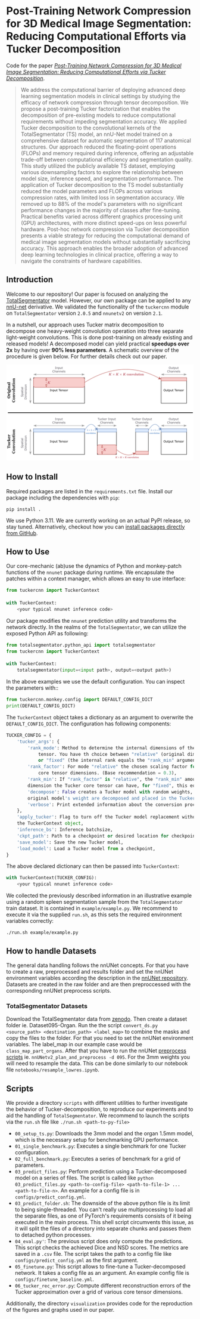 # Post-Training Network Compression for 3D Medical Image Segmentation: Reducing Computational Efforts via Tucker Decomposition

Code for the paper [*Post-Training Network Compression for 3D Medical Image Segmentation: Reducing Computational Efforts via Tucker Decomposition*](https://arxiv.org/pdf/2404.09683.pdf).

> We address the computational barrier of deploying advanced deep learning segmentation models in clinical settings by studying the efficacy of network compression through tensor decomposition. We propose a post-training Tucker factorization that enables the decomposition of pre-existing models to reduce computational requirements without impeding segmentation accuracy. We applied Tucker decomposition to the convolutional kernels of the TotalSegmentator (TS) model, an nnU-Net model trained on a comprehensive dataset for automatic segmentation of 117 anatomical structures. Our approach reduced the floating-point operations (FLOPs) and memory required during inference, offering an adjustable trade-off between computational efficiency and segmentation quality. This study utilized the publicly available TS dataset, employing various downsampling factors to explore the relationship between model size, inference speed, and segmentation performance. The application of Tucker decomposition to the TS model substantially reduced the model parameters and FLOPs across various compression rates, with limited loss in segmentation accuracy. We removed up to 88% of the model's parameters with no significant performance changes in the majority of classes after fine-tuning. Practical benefits varied across different graphics processing unit (GPU) architectures, with more distinct speed-ups on less powerful hardware. Post-hoc network compression via Tucker decomposition presents a viable strategy for reducing the computational demand of medical image segmentation models without substantially sacrificing accuracy. This approach enables the broader adoption of advanced deep learning technologies in clinical practice, offering a way to navigate the constraints of hardware capabilities. 

## Introduction

Welcome to our repository!
Our paper is focused on analyzing the [TotalSegmentator](https://github.com/wasserth/TotalSegmentator)
model.
However, our own package can be applied to any [nnU-net](https://github.com/MIC-DKFZ/nnUNet) derivative.
We validated the functionality of the `tuckercnn` module on `TotalSegmentator` version `2.0.5`
and `nnunetv2` on version `2.1`.

In a nutshell, our approach uses Tucker matrix decomposition to decompose one heavy-weight
convolution operation into three separate light-weight convolutions.
This is done post-training on already existing and released models!
A decomposed model can yield practical **speedups over 2x** by having over **90% less parameters**.
A schematic overview of the procedure is given below.
For further details check out our paper.

<p align="center">
<img src=assets/tucker_highlevel.png />
</p>

## How to Install

Required packages are listed in the `requirements.txt` file.
Install our package including the dependencies with `pip`:

```shell
pip install .
```

We use Python 3.11.
We are currently working on an actual PyPI release, so stay tuned.
Alternatively, checkout how you can [install packages directly from GitHub](https://adamj.eu/tech/2019/03/11/pip-install-from-a-git-repository/).


## How to Use

Our core-mechanic (ab)use the dynamics of Python and monkey-patch functions of the
`nnunet` package during runtime.
We encapsulate the patches within a context manager, which allows an easy to use
interface:

```python
from tuckercnn import TuckerContext

with TuckerContext:
    <your typical nnunet inference code>
```
Our package modifies the `nnunet` prediction utility and transforms the network directly.
In the realms of the `TotalSegmentator`, we can utilize the exposed Python API as following:
```python
from totalsegmentator.python_api import totalsegmentator
from tuckercnn import TuckerContext

with TuckerContext:
    totalsegmentator(input=<input path>, output=<output path>)
```
In the above examples we use the default configuration. You can inspect the parameters with::
```python
from tuckercnn.monkey.config import DEFAULT_CONFIG_DICT
print(DEFAULT_CONFIG_DICT)
```
The `TuckerContext` object takes a dictionary as an argument to overwrite the `DEFAULT_CONFIG_DICT`.
The configuration has following components:
```python
TUCKER_CONFIG = {
    'tucker_args': {
        'rank_mode': Method to determine the internal dimensions of the Tucker core 
            tensor. You have th choice between "relative" (original dim * rank_factor)
            or "fixed" (the internal rank equals the "rank_min" argument),
        'rank_factor': For mode "relative" the chosen scaling factor for the Tucker 
            core tensor dimensions. (Base recommendation = 0.3),
        'rank_min': If "rank_factor" is "relative", the "rank_min" amounts to the minimal,
        dimension the Tucker core tensor can have, for "fixed", this equals the chosen dimension,
        'decompose': False creates a Tucker model with random weights, if True, the
        original model's weight are decomposed and placed in the Tucker model',
        'verbose': Print extended information about the conversion process or not,
    },
    'apply_tucker': Flag to turn off the Tucker model replacement without having to remove
    the TuckerContext object,
    'inference_bs': Inference batchsize,
    'ckpt_path': Path to a checkpoint or desired location for checkpoint saving,
    'save_model': Save the new Tucker model,
    'load_model': Load a Tucker model from a checkpoint,
}
```
The above declared dictionary can then be passed into `TuckerContext`:
```python
with TuckerContext(TUCKER_CONFIG):
    <your typical nnunet inference code>
```
We collected the previously described information in an illustrative example using a
random spleen segmentation sample from the `TotalSegmentator` train dataset.
It is contained in `example/example.py`.
We recommend to execute it via the supplied `run.sh`, as this sets the required
environment variables correctly:
```shell
./run.sh example/example.py
```

## How to handle Datasets

The general data handling follows the nnUNet concepts. For that you have to create a raw, preprocessed and results folder and set the nnUNet environment variables according the description in the [nnUNet repository](https://github.com/MIC-DKFZ/nnUNet/blob/master/documentation/set_environment_variables.md). Datasets are created in the raw folder and are then preproccessed with the corresponding nnUNet preprocess scripts. 

### TotalSegmentator Datasets

Download the TotalSegmentator data from [zenodo](https://zenodo.org/records/10047292). Then create a dataset folder ie. Dataset095-Organ. Run the the script `convert_ds.py <source_path> <destination_path> <label_map>` to combine the masks and copy the files to the folder. For that you need to set the nnUNet environment variables. The label_map in our example case would be `class_map_part_organs`. After that you have to run the nnUNet [preprocess scripts](https://github.com/MIC-DKFZ/nnUNet/blob/master/documentation/how_to_use_nnunet.md) ie. `nnUNetv2_plan_and_preprocess -d 095`. For the 3mm weights you will need to resample the data. This can be done similarly to our notebook file `notebooks/resample_lowres.ipynb`.


## Scripts

We provide a directory `scripts` with different utilities to further investigate the
behavior of Tucker-decomposition, to reproduce our experiments and to aid the handling
of `TotalSegmentator`.
We recommend to launch the scripts via the `run.sh` file like `./run.sh <path-to-py-file>`

- `00_setup_ts.py`: Downloads the 3mm model and the organ 1.5mm model, which is the
necessary setup for benchmarking GPU performance.
- `01_single_benchmark.py`: Executes a single benchmark for one Tucker configuration.
- `02_full_benchmark.py`: Executes a series of benchmark for a grid of parameters.
- `03_predict_files.py`: Perform prediction using a Tucker-decomposed model on a series of
files. The script is called like `python 03_predict_files.py <path-to-config-file> <path-to-file-1> ... <path-to-file-n>`.
An example for a config file is in `configs/predict_config.yml`.
- `03_predict_folder.sh`: The downside of the above python file is its limit to being single-threaded.
You can't really use multiprocessing to load all the separate files, as one of PyTorch's
requirements consists of it being executed in the main process. This shell script circumvents
this issue, as it will split the files of a directory into separate chunks and passes them
to detached python processes.
- `04_eval.py'`: The previous script does only compute the predictions. This script
checks the achieved Dice and NSD scores. The metrics are saved in a `.csv` file.
The script takes the path to a config file like `configs/predict_config.yml` as the first
argument.
- `05_finetune.py`: This script allows to fine-tune a Tucker-decomposed network. It takes a
config file as an argument. An example config file is `configs/finetune_baseline.yml`.
- `06_tucker_rec_error.py`: Compute different reconstruction errors of the Tucker approximation
over a grid of various core tensor dimensions.

Additionally, the directory `visualization` provides code for the reproduction of 
the figures and graphs used in our paper.
